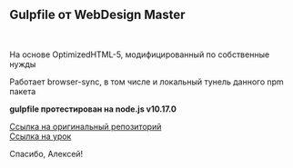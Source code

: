 <h2>Gulpfile от WebDesign Master</h2>
<br />
<p>На основе OptimizedHTML-5, модифицированный по собственные нужды</p>
<p>Работает browser-sync, в том числе и локальный тунель данного npm пакета</p>
<strong>gulpfile протестирован на node.js v10.17.0</strong>

<a href="https://github.com/agragregra/OptimizedHTML-5">Ссылка на оригинальный репозиторий</a>
<br />
<a href="https://webdesign-master.ru/blog/tools/2019-07-15-optimizedhtml-5.html">Ссылка на урок</a>

<p>Спасибо, Алексей!</p>

